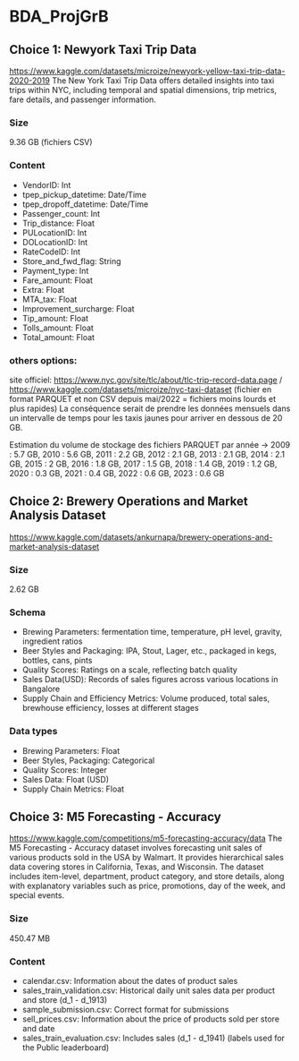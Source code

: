 # BDA_ProjGrB

## Choice 1: Newyork Taxi Trip Data
https://www.kaggle.com/datasets/microize/newyork-yellow-taxi-trip-data-2020-2019
The New York Taxi Trip Data offers detailed insights into taxi trips within NYC, including temporal and spatial dimensions, trip metrics, fare details, and passenger information.

### Size
9.36 GB (fichiers CSV)

### Content
- VendorID: Int
- tpep_pickup_datetime: Date/Time
- tpep_dropoff_datetime: Date/Time
- Passenger_count: Int
- Trip_distance: Float
- PULocationID: Int
- DOLocationID: Int
- RateCodeID: Int
- Store_and_fwd_flag: String
- Payment_type: Int
- Fare_amount: Float
- Extra: Float
- MTA_tax: Float
- Improvement_surcharge: Float
- Tip_amount: Float
- Tolls_amount: Float
- Total_amount: Float

### others options:
site officiel: https://www.nyc.gov/site/tlc/about/tlc-trip-record-data.page / https://www.kaggle.com/datasets/microize/nyc-taxi-dataset
(fichier en format PARQUET et non CSV depuis mai/2022 = fichiers moins lourds et plus rapides)
La conséquence serait de prendre les données mensuels dans un intervalle de temps pour les taxis jaunes pour arriver en dessous de 20 GB.

Estimation du volume de stockage des fichiers PARQUET par année -> 2009 : 5.7 GB, 2010 : 5.6 GB, 2011 : 2.2 GB, 2012 : 2.1 GB, 2013 : 2.1 GB, 2014 : 2.1 GB, 2015 : 2 GB, 2016 : 1.8 GB, 2017 : 1.5 GB, 2018 : 1.4 GB, 2019 : 1.2 GB, 2020 : 0.3 GB, 2021 : 0.4 GB, 2022 : 0.6 GB, 2023 : 0.6 GB

## Choice 2: Brewery Operations and Market Analysis Dataset
https://www.kaggle.com/datasets/ankurnapa/brewery-operations-and-market-analysis-dataset

### Size
2.62 GB

### Schema
- Brewing Parameters: fermentation time, temperature, pH level, gravity, ingredient ratios
- Beer Styles and Packaging: IPA, Stout, Lager, etc., packaged in kegs, bottles, cans, pints
- Quality Scores: Ratings on a scale, reflecting batch quality
- Sales Data(USD): Records of sales figures across various locations in Bangalore
- Supply Chain and Efficiency Metrics: Volume produced, total sales, brewhouse efficiency, losses at different stages

### Data types
- Brewing Parameters: Float
- Beer Styles, Packaging: Categorical
- Quality Scores: Integer
- Sales Data: Float (USD)
- Supply Chain Metrics: Float

## Choice 3: M5 Forecasting - Accuracy
https://www.kaggle.com/competitions/m5-forecasting-accuracy/data
The M5 Forecasting - Accuracy dataset involves forecasting unit sales of various products sold in the USA by Walmart. It provides hierarchical sales data covering stores in California, Texas, and Wisconsin. The dataset includes item-level, department, product category, and store details, along with explanatory variables such as price, promotions, day of the week, and special events.

### Size
450.47 MB

### Content
- calendar.csv: Information about the dates of product sales
- sales_train_validation.csv: Historical daily unit sales data per product and store (d_1 - d_1913)
- sample_submission.csv: Correct format for submissions
- sell_prices.csv: Information about the price of products sold per store and date
- sales_train_evaluation.csv: Includes sales (d_1 - d_1941) (labels used for the Public leaderboard)
